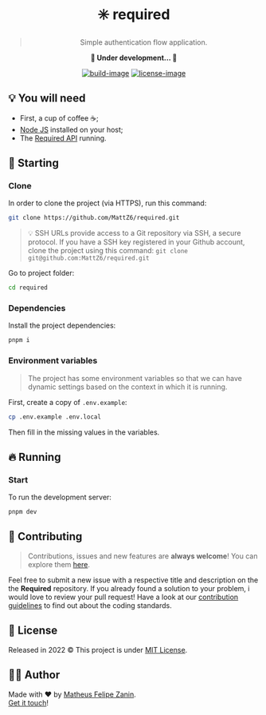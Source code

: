 <div align="center">
  <h1>
    ✳️ required
  </h1>

  > Simple authentication flow application.

  <strong>🚧 Under development... 🚧</strong>

  [![build-image]][build-url] [![license-image]][license-url]
</div>

<!-- TODO: Add project images -->
<!-- TODO: Add features and proposal -->

## 💡 You will need

- First, a cup of coffee ☕;
- [Node JS](https://nodejs.org) installed on your host;
- The [Required API](https://github.com/MattZ6/required-api) running.

## 🎉 Starting

### Clone

In order to clone the project (via HTTPS), run this command:

```bash
git clone https://github.com/MattZ6/required.git
```

> 💡 SSH URLs provide access to a Git repository via SSH, a secure protocol. If you have a SSH key registered in your Github account, clone the project using this command: `git clone git@github.com:MattZ6/required.git`

Go to project folder:

```bash
cd required
```

### Dependencies

Install the project dependencies:

```bash
pnpm i
```

### Environment variables

> The project has some environment variables so that we can have dynamic settings based on the context in which it is running.

First, create a copy of `.env.example`:

```bash
cp .env.example .env.local
```

Then fill in the missing values in the variables.

## 🔥 Running

### Start

To run the development server:

```bash
pnpm dev
```

## 🤝 Contributing

> Contributions, issues and new features are **always welcome**! You can explore them [here](https://github.com/MattZ6/required/issues).

Feel free to submit a new issue with a respective title and description on the the **Required** repository. If you already found a solution to your problem, i would love to review your pull request! Have a look at our [contribution guidelines](.github/CONTRIBUTING.md) to find out about the coding standards.

## 📜 License

Released in 2022 © This project is under [MIT License](LICENSE.md).

## 👨‍🎤 Author

Made with ❤ by [Matheus Felipe Zanin](https://github.com/MattZ6).<br/>
[Get it touch](https://www.linkedin.com/in/mattz6)!


[build-url]: https://github.com/MattZ6/required/actions
[build-image]: https://img.shields.io/github/actions/workflow/status/mattz6/required/ci.yml?labelColor=232320&style=for-the-badge

[license-url]: LICENSE.md
[license-image]: https://img.shields.io/github/license/MattZ6/required?color=303030&labelColor=232320&style=for-the-badge
